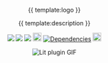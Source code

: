 <div align="center" markdown="1">

{{ template:logo }}

{{ template:description }}

[![](https://vsmarketplacebadges.dev/version-short/jackolope.lit-analyzer-plugin.svg)](https://marketplace.visualstudio.com/items?itemName=jackolope.lit-analyzer-plugin)
[![](https://vsmarketplacebadges.dev/downloads-short/jackolope.lit-analyzer-plugin.svg)](https://marketplace.visualstudio.com/items?itemName=jackolope.lit-analyzer-plugin)
[![](https://vsmarketplacebadges.dev/rating-short/jackolope.lit-analyzer-plugin.svg)](https://marketplace.visualstudio.com/items?itemName=jackolope.lit-analyzer-plugin)
<a href="https://opensource.org/licenses/MIT"><img alt="MIT License" src="https://img.shields.io/badge/License-MIT-green.svg" height="20"></img></a>
[![Dependencies](https://img.shields.io/librariesio/release/npm/@jackolope/lit-analyzer)](https://libraries.io/npm/@jackolope/lit-analyzer)
<a href="https://github.com/JackRobards/lit-analyzer/graphs/contributors"><img alt="Contributors" src="https://img.shields.io/github/contributors/JackRobards/lit-analyzer.svg" height="20"/></a>

  <img src="https://user-images.githubusercontent.com/5372940/62078476-02c1ec00-b24d-11e9-8de5-1322012cbde2.gif" alt="Lit plugin GIF"/>

</div>
